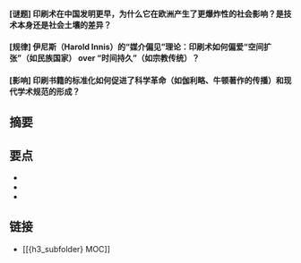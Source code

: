 #### [谜题] 印刷术在中国发明更早，为什么它在欧洲产生了更爆炸性的社会影响？是技术本身还是社会土壤的差异？


#### [规律] 伊尼斯（Harold Innis）的“媒介偏见”理论：印刷术如何偏爱“空间扩张”（如民族国家） over “时间持久”（如宗教传统）？


#### [影响] 印刷书籍的标准化如何促进了科学革命（如伽利略、牛顿著作的传播）和现代学术规范的形成？


## 摘要


## 要点

- 
- 
- 

## 链接

- [[{h3_subfolder} MOC]]
